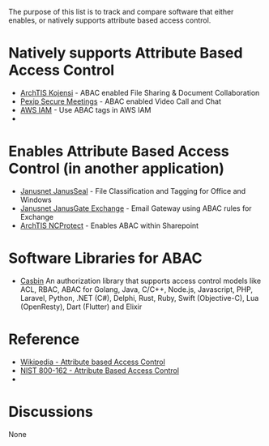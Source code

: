 The purpose of this list is to track and compare software that either enables, or natively supports attribute based access control.

# Natively supports Attribute Based Access Control

* [ArchTIS Kojensi](https://www.archtis.com/secure-document-collaboration-software-protecting-classified-information/) - ABAC enabled File Sharing & Document Collaboration
* [Pexip Secure Meetings](https://www.pexip.com/products/secure-meetings) - ABAC enabled Video Call and Chat
* [AWS IAM](https://docs.aws.amazon.com/IAM/latest/UserGuide/tutorial_attribute-based-access-control.html) - Use ABAC tags in AWS IAM
* 
# Enables Attribute Based Access Control (in another application)
* [Janusnet JanusSeal](https://www.janusnet.com/janusseal/windows-suite) - File Classification and Tagging for Office and Windows
* [Janusnet JanusGate Exchange](https://www.janusnet.com/janusGATE/Exchange) - Email Gateway using ABAC rules for Exchange
* [ArchTIS NCProtect](https://www.archtis.com/data-discovery-classification-protection-software-secure-collaboration/) - Enables ABAC within Sharepoint


# Software Libraries for ABAC

* [Casbin](https://casbin.org/) An authorization library that supports access control models like ACL, RBAC, ABAC for Golang, Java, C/C++, Node.js, Javascript, PHP, Laravel, Python, .NET (C#), Delphi, Rust, Ruby, Swift (Objective-C), Lua (OpenResty), Dart (Flutter) and Elixir

# Reference
* [Wikipedia - Attribute based Access Control](https://en.wikipedia.org/wiki/Attribute-based_access_control)
* [NIST 800-162 - Attribute Based Access Control](https://csrc.nist.gov/pubs/sp/800/162/upd2/final)
* 
# Discussions

None
